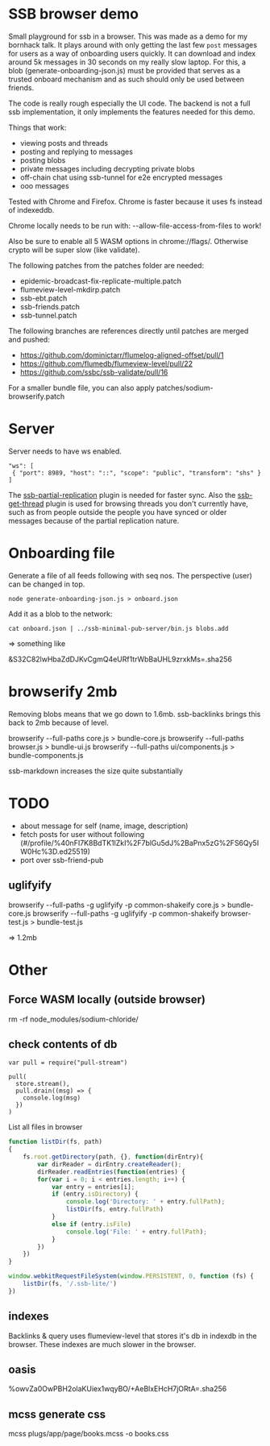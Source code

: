 # SSB browser demo

Small playground for ssb in a browser. This was made as a demo for my
bornhack talk. It plays around with only getting the last few `post`
messages for users as a way of onboarding users quickly. It can
download and index around 5k messages in 30 seconds on my really slow
laptop. For this, a blob (generate-onboarding-json.js) must be
provided that serves as a trusted onboard mechanism and as such should
only be used between friends.

The code is really rough especially the UI code. The backend is not a
full ssb implementation, it only implements the features needed for
this demo.

Things that work:
 - viewing posts and threads
 - posting and replying to messages
 - posting blobs
 - private messages including decrypting private blobs
 - off-chain chat using ssb-tunnel for e2e encrypted messages
 - ooo messages

Tested with Chrome and Firefox. Chrome is faster because it uses fs
instead of indexeddb.

Chrome locally needs to be run with: --allow-file-access-from-files to work!

Also be sure to enable all 5 WASM options in
chrome://flags/. Otherwise crypto will be super slow (like validate).

The following patches from the patches folder are needed:
 - epidemic-broadcast-fix-replicate-multiple.patch
 - flumeview-level-mkdirp.patch
 - ssb-ebt.patch
 - ssb-friends.patch
 - ssb-tunnel.patch

The following branches are references directly until patches are merged and pushed:
 - https://github.com/dominictarr/flumelog-aligned-offset/pull/1
 - https://github.com/flumedb/flumeview-level/pull/22
 - https://github.com/ssbc/ssb-validate/pull/16

For a smaller bundle file, you can also apply
patches/sodium-browserify.patch

# Server

Server needs to have ws enabled.

```
"ws": [
 { "port": 8989, "host": "::", "scope": "public", "transform": "shs" }
]
```

The
[ssb-partial-replication](https://github.com/arj03/ssb-partial-replication)
plugin is needed for faster sync. Also the
[ssb-get-thread](https://github.com/arj03/ssb-get-thread) plugin is
used for browsing threads you don't currently have, such as from
people outside the people you have synced or older messages because of
the partial replication nature.

# Onboarding file

Generate a file of all feeds following with seq nos. The perspective
(user) can be changed in top.

```
node generate-onboarding-json.js > onboard.json
```

Add it as a blob to the network:

```
cat onboard.json | ../ssb-minimal-pub-server/bin.js blobs.add
```

=> something like

&S32C82lwHbaZdDJKvCgmQ4eURf1trWbBaUHL9zrxkMs=.sha256

# browserify 2mb

Removing blobs means that we go down to 1.6mb. ssb-backlinks brings
this back to 2mb because of level.

browserify --full-paths core.js > bundle-core.js
browserify --full-paths browser.js > bundle-ui.js
browserify --full-paths ui/components.js > bundle-components.js

ssb-markdown increases the size quite substantially

# TODO

- about message for self (name, image, description)
- fetch posts for user without following (#/profile/%40nFI7K8BdTK1lZkI%2F7blGu5dJ%2BaPnx5zG%2FS6Qy5IW0Hc%3D.ed25519)
- port over ssb-friend-pub

## uglifyify

browserify --full-paths -g uglifyify -p common-shakeify core.js > bundle-core.js
browserify --full-paths -g uglifyify -p common-shakeify browser-test.js > bundle-test.js

=> 1.2mb

# Other

## Force WASM locally (outside browser)

rm -rf node_modules/sodium-chloride/

## check contents of db

```
var pull = require("pull-stream")

pull(
  store.stream(),
  pull.drain((msg) => {
    console.log(msg)
  })
)
```

List all files in browser

``` javascript
function listDir(fs, path)
{
	fs.root.getDirectory(path, {}, function(dirEntry){
		var dirReader = dirEntry.createReader();
		dirReader.readEntries(function(entries) {
		for(var i = 0; i < entries.length; i++) {
			var entry = entries[i];
			if (entry.isDirectory) {
				console.log('Directory: ' + entry.fullPath);
				listDir(fs, entry.fullPath)
			}
			else if (entry.isFile)
                console.log('File: ' + entry.fullPath);
			}
		})
	})
}

window.webkitRequestFileSystem(window.PERSISTENT, 0, function (fs) {
	listDir(fs, '/.ssb-lite/')
})
```

## indexes

Backlinks & query uses flumeview-level that stores it's db in indexdb
in the browser. These indexes are much slower in the browser.

## oasis

%owvZa0OwPBH2olaKUiex1wqyBO/+AeBlxEHcH7jORtA=.sha256

## mcss generate css

mcss plugs/app/page/books.mcss -o books.css
